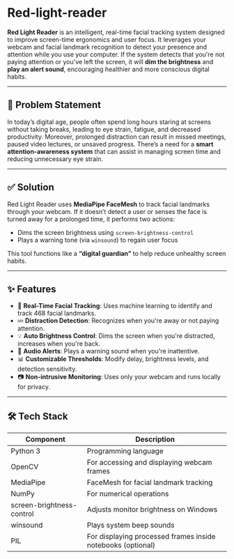 # Red-light-reader

**Red Light Reader** is an intelligent, real-time facial tracking system designed to improve screen-time ergonomics and user focus. It leverages your webcam and facial landmark recognition to detect your presence and attention while you use your computer. If the system detects that you're not paying attention or you've left the screen, it will **dim the brightness** and **play an alert sound**, encouraging healthier and more conscious digital habits.

---

## 📌 Problem Statement

In today’s digital age, people often spend long hours staring at screens without taking breaks, leading to eye strain, fatigue, and decreased productivity. Moreover, prolonged distraction can result in missed meetings, paused video lectures, or unsaved progress. There’s a need for a **smart attention-awareness system** that can assist in managing screen time and reducing unnecessary eye strain.

---

## ✅ Solution

Red Light Reader uses **MediaPipe FaceMesh** to track facial landmarks through your webcam. If it doesn’t detect a user or senses the face is turned away for a prolonged time, it performs two actions:
- Dims the screen brightness using `screen-brightness-control`
- Plays a warning tone (via `winsound`) to regain user focus

This tool functions like a **“digital guardian”** to help reduce unhealthy screen habits.

---

## ✨ Features

- 🧠 **Real-Time Facial Tracking**: Uses machine learning to identify and track 468 facial landmarks.
- 💤 **Distraction Detection**: Recognizes when you're away or not paying attention.
- 💡 **Auto Brightness Control**: Dims the screen when you're distracted, increases when you're back.
- 🔔 **Audio Alerts**: Plays a warning sound when you're inattentive.
- 📊 **Customizable Thresholds**: Modify delay, brightness levels, and detection sensitivity.
- 📷 **Non-intrusive Monitoring**: Uses only your webcam and runs locally for privacy.

---

## 🛠️ Tech Stack

| Component | Description |
|----------|-------------|
| Python 3 | Programming language |
| OpenCV   | For accessing and displaying webcam frames |
| MediaPipe | FaceMesh for facial landmark tracking |
| NumPy | For numerical operations |
| screen-brightness-control | Adjusts monitor brightness on Windows |
| winsound | Plays system beep sounds |
| PIL | For displaying processed frames inside notebooks (optional) |
